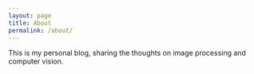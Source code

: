 ```yaml
---
layout: page
title: About
permalink: /about/
---
```


This is my personal blog, sharing the thoughts on image processing and computer vision.
